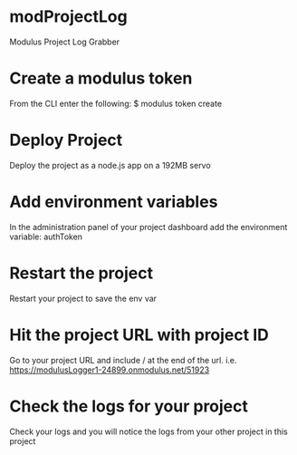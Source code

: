 # modProjectLog
Modulus Project Log Grabber

# Create a modulus token
From the CLI enter the following:
$ modulus token create

# Deploy Project
Deploy the project as a node.js app on a 192MB servo

# Add environment variables
In the administration panel of your project dashboard add the environment variable: 
authToken

# Restart the project
Restart your project to save the env var

# Hit the project URL with project ID
Go to your project URL and include /<project id> at the end of the url.
i.e. https://modulusLogger1-24899.onmodulus.net/51923

# Check the logs for your project
Check your logs and you will notice the logs from your other project in this project
